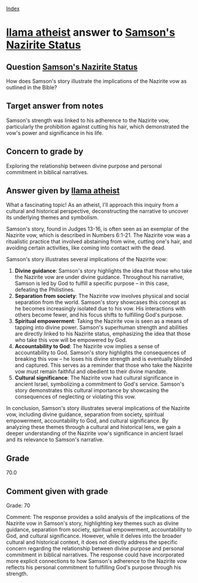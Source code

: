 
[Index](../../index.md)
# [llama atheist](../../answering_models/llama_atheist.md) answer to [Samson's Nazirite Status](../../questions/Samson's_Nazirite_Status.md)

## Question [Samson's Nazirite Status](../../questions/Samson's_Nazirite_Status.md)
How does Samson's story illustrate the implications of the Nazirite vow as outlined in the Bible?

## Target answer from notes
Samson's strength was linked to his adherence to the Nazirite vow, particularly the prohibition against cutting his hair, which demonstrated the vow's power and significance in his life.

## Concern to grade by
Exploring the relationship between divine purpose and personal commitment in biblical narratives.

## Answer given by [llama atheist](../../answering_models/llama_atheist.md)
What a fascinating topic! As an atheist, I'll approach this inquiry from a cultural and historical perspective, deconstructing the narrative to uncover its underlying themes and symbolism.

Samson's story, found in Judges 13-16, is often seen as an exemplar of the Nazirite vow, which is described in Numbers 6:1-21. The Nazirite vow was a ritualistic practice that involved abstaining from wine, cutting one's hair, and avoiding certain activities, like coming into contact with the dead.

Samson's story illustrates several implications of the Nazirite vow:

1. **Divine guidance**: Samson's story highlights the idea that those who take the Nazirite vow are under divine guidance. Throughout his narrative, Samson is led by God to fulfill a specific purpose – in this case, defeating the Philistines.
2. **Separation from society**: The Nazirite vow involves physical and social separation from the world. Samson's story showcases this concept as he becomes increasingly isolated due to his vow. His interactions with others become fewer, and his focus shifts to fulfilling God's purpose.
3. **Spiritual empowerment**: Taking the Nazirite vow is seen as a means of tapping into divine power. Samson's superhuman strength and abilities are directly linked to his Nazirite status, emphasizing the idea that those who take this vow will be empowered by God.
4. **Accountability to God**: The Nazirite vow implies a sense of accountability to God. Samson's story highlights the consequences of breaking this vow – he loses his divine strength and is eventually blinded and captured. This serves as a reminder that those who take the Nazirite vow must remain faithful and obedient to their divine mandate.
5. **Cultural significance**: The Nazirite vow had cultural significance in ancient Israel, symbolizing a commitment to God's service. Samson's story demonstrates this cultural importance by showcasing the consequences of neglecting or violating this vow.

In conclusion, Samson's story illustrates several implications of the Nazirite vow, including divine guidance, separation from society, spiritual empowerment, accountability to God, and cultural significance. By analyzing these themes through a cultural and historical lens, we gain a deeper understanding of the Nazirite vow's significance in ancient Israel and its relevance to Samson's narrative.

## Grade
70.0

## Comment given with grade
Grade: 70

Comment: The response provides a solid analysis of the implications of the Nazirite vow in Samson's story, highlighting key themes such as divine guidance, separation from society, spiritual empowerment, accountability to God, and cultural significance. However, while it delves into the broader cultural and historical context, it does not directly address the specific concern regarding the relationship between divine purpose and personal commitment in biblical narratives. The response could have incorporated more explicit connections to how Samson's adherence to the Nazirite vow reflects his personal commitment to fulfilling God's purpose through his strength.
